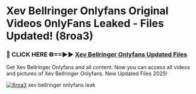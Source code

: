 # Xev Bellringer Onlyfans Original Videos 0nlyFans Leaked - Files Updated! (8roa3)

<h3>🔴 CLICK HERE 🌐==►► <a href="https://best4dudes.click/HH4t6V" rel="nofollow">Xev Bellringer Onlyfans Updated Files</a></h3>

Get Xev Bellringer Onlyfans and all content. Now you can access all videos and pictures of Xev Bellringer Onlyfans. New Updated Files 2025!

[![8roa3](https://github.com/user-attachments/assets/8c521d6e-e6e3-4a75-9320-d58ab9d79d5b)](https://best4dudes.click/HH4t6V)
xev bellringer onlyfans leak